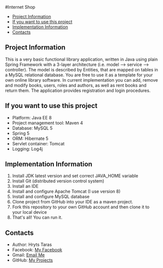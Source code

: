 #Internet Shop
- [Project Information](#information)
- [If you want to use this project](#use)
- [Implementation Information](#implementation)
- [Contacts](#contacts)

## <a name="information"></a>Project Information
This is a very basic functional library application, written in Java 
using plain Spring Framework with a 3-layer architecture (i.e. model --> service --> controller).
The model is described by Entities, that are mapped on tables in a MySQL relational database.
You are free to use it as a template for your own online library software. 
In current implementation you can add, remove and modify books, users, roles and authors, 
as well as rent books and return them. The application provides registration and login procedures.

## <a name="use"></a>If you want to use this project
* Platform: Java EE 8
* Project management tool: Maven 4
* Database: MySQL 5
* Spring 5
* ORM: Hibernate 5
* Servlet container: Tomcat
* Logging: Log4j

## <a name="implementation"></a>Implementation Information
1. Install JDK latest version and set correct JAVA_HOME variable
2. Install Git (distributed version control system)
3. Install an IDE
4. Install and configure Apache Tomcat (I use version 8)
5. Install and configure MySQL database
6. Clone project from GitHub into your IDE as a maven project.
7. Fork this repository to your own GitHub account and then clone it to your local device
8. That's all! You can run it.

## <a name="contacts"></a>Contacts
* Author: Hryts Taras
* Facebook: [My Facebook](https://www.facebook.com/profile.php?id=100008618806721@)
* Gmail: [Email Me](tarashryts@gmail.com@)
* GitHub: [My Projects](https://github.com/TarasHryts@)
